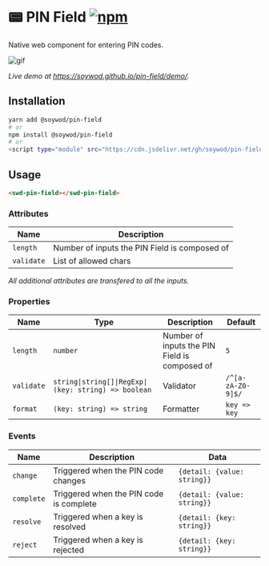 # 📟 PIN Field [![npm](https://img.shields.io/github/package-json/v/soywod/pin-field/master?label=version)](https://github.com/soywod?tab=packages&repo_name=pin-field)

Native web component for entering PIN codes.

![gif](https://user-images.githubusercontent.com/10437171/112440937-2e131c00-8d4b-11eb-902c-9aa6b37973be.gif)

*Live demo at https://soywod.github.io/pin-field/demo/.*

## Installation

```bash
yarn add @soywod/pin-field
# or
npm install @soywod/pin-field
# or
<script type="module" src="https://cdn.jsdelivr.net/gh/soywod/pin-field/lib/pin-field.min.js"></script>
```

## Usage

```html
<swd-pin-field></swd-pin-field>
```

### Attributes

| Name | Description |
| --- | --- |
| `length` | Number of inputs the PIN Field is composed of |
| `validate` | List of allowed chars |

*All additional attributes are transfered to all the inputs.*

### Properties

| Name | Type | Description | Default |
| --- | --- | --- | --- |
| `length` | `number` | Number of inputs the PIN Field is composed of | `5` |
| `validate` | `string\|string[]\|RegExp\|(key: string) => boolean` | Validator | `/^[a-zA-Z0-9]$/` |
| `format` | `(key: string) => string` | Formatter | `key => key` |

### Events

| Name | Description | Data |
| --- | --- | --- |
| `change` | Triggered when the PIN code changes | `{detail: {value: string}}`
| `complete` | Triggered when the PIN code is complete | `{detail: {value: string}}`
| `resolve` | Triggered when a key is resolved | `{detail: {key: string}}`
| `reject` | Triggered when a key is rejected | `{detail: {key: string}}`
